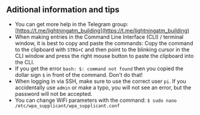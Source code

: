 
## Aditional information and tips

- You can get more help in the Telegram group: [https://t.me/lightningatm_building](https://t.me/lightningatm_building)
- When making entries in the Command Line Interface (CLI) / terminal window, it is best to copy and paste the commands:
  Copy the command to the clipboard with `STRG+C` and then point to the blinking cursor in the CLI window and press the right mouse button to paste the clipboard into the CLI.
- If you get the error `bash: $: command not found` then you copied the dollar sign `$` in front of the command. Don't do that!
- When logging in via SSH, make sure to use the correct user `pi`. If you accidentally use `admin` or make a typo, you will not see an error, but the password will not be accepted.
- You can change WiFi parameters with the command: `$ sudo nano /etc/wpa_supplicant/wpa_supplicant.conf`

